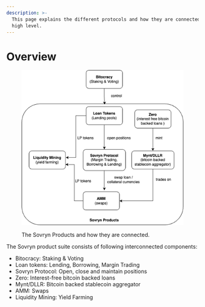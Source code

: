 ```yaml
---
description: >-
  This page explains the different protocols and how they are connected on a
  high level.
---
```


# Overview

<figure><img src="../.gitbook/assets/overview.png" alt=""><figcaption><p>The Sovryn Products and how they are connected.</p></figcaption></figure>

The Sovryn product suite consists of following interconnected components:

* Bitocracy: Staking & Voting
* Loan tokens: Lending, Borrowing, Margin Trading
* Sovryn Protocol: Open, close and maintain positions
* Zero: Interest-free bitcoin backed loans
* Mynt/DLLR: Bitcoin backed stablecoin aggregator
* AMM: Swaps
* Liquidity Mining: Yield Farming

